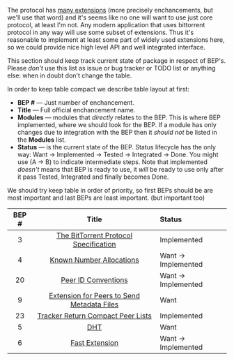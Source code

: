 The protocol has [many extensions][bep-list] (more precisely
enchancements, but we'll use that word) and it's seems like no one
will want to use just core protocol, at least I'm not. Any modern
application that uses bittorrent protocol in any way will use some
subset of extensions.  Thus it's reasonable to implement at least some
part of widely used extensions here, so we could provide nice high
level API and well integrated interface.

This section should keep track current state of package in respect of
BEP's.  Please _don't_ use this list as issue or bug tracker or TODO
list or anything else: when in doubt don't change the table.

In order to keep table compact we describe table layout at first:

* **BEP #**   — Just number of enchancement.
* **Title**   — Full official enchancement name.
* **Modules** — modules that _directly_ relates to the BEP. This is where
  BEP implemented, where we should look for the BEP. If a module has
  only changes due to integration with the BEP then it _should not_ be
  listed in the **Modules** list.
* **Status** — is the current state of the BEP. Status lifecycle has the
  only way: Want -> Implemented -> Tested -> Integrated -> Done. You
  might use (A -> B) to indicate intermediate steps.  Note that
  implemented _doesn't_ means that BEP is ready to use, it _will_ be
  ready to use only after it pass Tested, Integrated and finally
  becomes Done.

We should try keep table in order of priority, so first BEPs should be
are most important and last BEPs are least important. (but important
too)

| BEP # | Title                                              | Status
|:-----:|:--------------------------------------------------:|:-----------
| 3     | [The BitTorrent Protocol Specification][bep3]      | Implemented
| 4     | [Known Number Allocations][bep4]                   | Want -> Implemented
| 20    | [Peer ID Conventions][bep20]                       | Want -> Implemented
| 9     | [Extension for Peers to Send Metadata Files][bep9] | Want
| 23    | [Tracker Return Compact Peer Lists][bep23]         | Implemented
| 5     | [DHT][bep5]                                        | Want
| 6     | [Fast Extension][bep6]                             | Want -> Implemented

[bep-list]: http://www.bittorrent.org/beps/bep_0000.html
[bep3]:  http://www.bittorrent.org/beps/bep_0003.html
[bep4]:  http://www.bittorrent.org/beps/bep_0004.html
[bep5]:  http://www.bittorrent.org/beps/bep_0005.html
[bep6]:  http://www.bittorrent.org/beps/bep_0006.html
[bep9]:  http://www.bittorrent.org/beps/bep_0009.html
[bep20]: http://www.bittorrent.org/beps/bep_0020.html
[bep23]: http://www.bittorrent.org/beps/bep_0023.html
